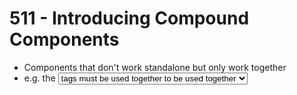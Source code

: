 # 511 - Introducing Compound Components

-   Components that don't work standalone but only work together
-   e.g. the <select> and <option> tags must be used together to be used together
